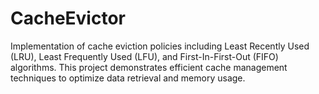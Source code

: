 # CacheEvictor
Implementation of cache eviction policies including Least Recently Used (LRU), Least Frequently Used (LFU), and First-In-First-Out (FIFO) algorithms. This project demonstrates efficient cache management techniques to optimize data retrieval and memory usage.
